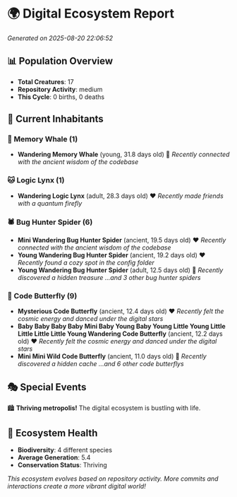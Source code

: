 # 🌍 Digital Ecosystem Report
*Generated on 2025-08-20 22:06:52*

## 📊 Population Overview
- **Total Creatures**: 17
- **Repository Activity**: medium
- **This Cycle**: 0 births, 0 deaths

## 👥 Current Inhabitants

### 🐋 Memory Whale (1)
- **Wandering Memory Whale** (young, 31.8 days old) 💛
  *Recently connected with the ancient wisdom of the codebase*

### 🐱 Logic Lynx (1)
- **Wandering Logic Lynx** (adult, 28.3 days old) ❤️
  *Recently made friends with a quantum firefly*

### 🕷️ Bug Hunter Spider (6)
- **Mini Wandering Bug Hunter Spider** (ancient, 19.5 days old) ❤️
  *Recently connected with the ancient wisdom of the codebase*
- **Young Wandering Bug Hunter Spider** (ancient, 19.2 days old) ❤️
  *Recently found a cozy spot in the config folder*
- **Young Wandering Bug Hunter Spider** (adult, 12.5 days old) 💛
  *Recently discovered a hidden treasure*
  *...and 3 other bug hunter spiders*

### 🦋 Code Butterfly (9)
- **Mysterious Code Butterfly** (ancient, 12.4 days old) ❤️
  *Recently felt the cosmic energy and danced under the digital stars*
- **Baby Baby Baby Baby Mini Baby Young Baby Young Little Young Little Little Little Little Young Wandering Code Butterfly** (ancient, 12.2 days old) ❤️
  *Recently felt the cosmic energy and danced under the digital stars*
- **Mini Mini Wild Code Butterfly** (ancient, 11.0 days old) 💛
  *Recently discovered a hidden cache*
  *...and 6 other code butterflys*

## 🎭 Special Events

🏙️ **Thriving metropolis!** The digital ecosystem is bustling with life.

## 🔬 Ecosystem Health
- **Biodiversity**: 4 different species
- **Average Generation**: 5.4
- **Conservation Status**: Thriving

*This ecosystem evolves based on repository activity. More commits and interactions create a more vibrant digital world!*